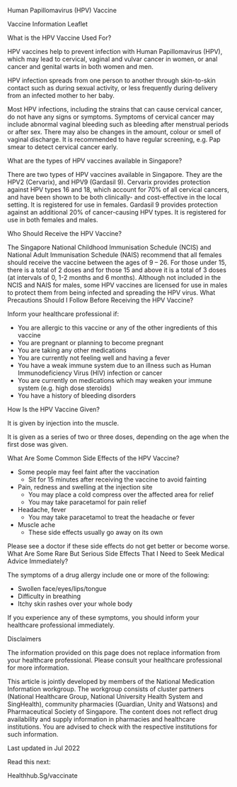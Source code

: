 Human Papillomavirus (HPV) Vaccine

Vaccine Information Leaflet

What is the HPV Vaccine Used For?

HPV vaccines help to prevent infection with Human Papillomavirus (HPV), which may lead to cervical, vaginal and vulvar cancer in women, or anal cancer and genital warts in both women and men.

HPV infection spreads from one person to another through skin-to-skin contact such as during sexual activity, or less frequently during delivery from an infected mother to her baby.

Most HPV infections, including the strains that can cause cervical cancer, do not have any signs or symptoms. Symptoms of cervical cancer may include abnormal vaginal bleeding such as bleeding after menstrual periods or after sex. There may also be changes in the amount, colour or smell of vaginal discharge. It is recommended to have regular screening, e.g. Pap smear to detect cervical cancer early.

What are the types of HPV vaccines available in Singapore?

There are two types of HPV vaccines available in Singapore. They are the HPV2 (Cervarix), and HPV9 (Gardasil 9). Cervarix provides protection against HPV types 16 and 18, which account for 70% of all cervical cancers, and have been shown to be both clinically- and cost-effective in the local setting. It is registered for use in females. Gardasil 9 provides protection against an additional 20% of cancer-causing HPV types. It is registered for use in both females and males.

Who Should Receive the HPV Vaccine?

The Singapore National Childhood Immunisation Schedule (NCIS) and National Adult Immunisation Schedule (NAIS) recommend that all females should receive the vaccine between the ages of 9 – 26. For those under 15, there is a total of 2 doses and for those 15 and above it is a total of 3 doses (at intervals of 0, 1-2 months and 6 months). Although not included in the NCIS and NAIS for males, some HPV vaccines are licensed for use in males to protect them from being infected and spreading the HPV virus.
What Precautions Should I Follow Before Receiving the HPV Vaccine?

Inform your healthcare professional if:

- You are allergic to this vaccine or any of the other ingredients of this vaccine
- You are pregnant or planning to become pregnant
- You are taking any other medications
- You are currently not feeling well and having a fever
- You have a weak immune system due to an illness such as Human Immunodeficiency Virus (HIV) infection or cancer
- You are currently on medications which may weaken your immune system (e.g. high dose steroids)
- You have a history of bleeding disorders

How Is the HPV Vaccine Given?

It is given by injection into the muscle.

It is given as a series of two or three doses, depending on the age when the first dose was given.

What Are Some Common Side Effects of the HPV Vaccine?

- Some people may feel faint after the vaccination
  - Sit for 15 minutes after receiving the vaccine to avoid fainting
- Pain, redness and swelling at the injection site
  - You may place a cold compress over the affected area for relief
  - You may take paracetamol for pain relief
- Headache, fever
  - You may take paracetamol to treat the headache or fever
- Muscle ache
  - These side effects usually go away on its own

Please see a doctor if these side effects do not get better or become worse.
What Are Some Rare But Serious Side Effects That I Need to Seek Medical Advice Immediately?

The symptoms of a drug allergy include one or more of the following:

- Swollen face/eyes/lips/tongue
- Difficulty in breathing
- Itchy skin rashes over your whole body

If you experience any of these symptoms, you should inform your healthcare professional immediately.

Disclaimers

The information provided on this page does not replace information from your healthcare professional. Please consult your healthcare professional for more information.

This article is jointly developed by members of the National Medication Information workgroup. The workgroup consists of cluster partners (National Healthcare Group, National University Health System and SingHealth), community pharmacies (Guardian, Unity and Watsons) and Pharmaceutical Society of Singapore. The content does not reflect drug availability and supply information in pharmacies and healthcare institutions. You are advised to check with the respective institutions for such information.

Last updated in Jul 2022

Read this next:

Healthhub.Sg/vaccinate